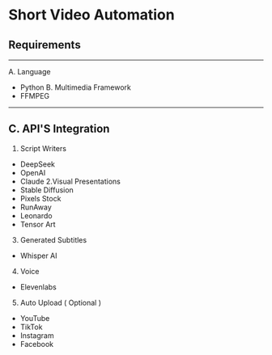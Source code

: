 # Short Video Automation

## Requirements
---
A. Language
- Python
B. Multimedia Framework
- FFMPEG
---
C. API'S Integration
---
1. Script Writers
- DeepSeek
- OpenAI
- Claude
2.Visual Presentations
- Stable Diffusion
- Pixels Stock
- RunAway
- Leonardo
- Tensor Art
3. Generated Subtitles
- Whisper AI
4.  Voice
- Elevenlabs
5. Auto Upload ( Optional )
- YouTube
- TikTok
- Instagram
- Facebook
